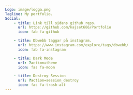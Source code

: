 ```yaml
---
Logo: image/logga.png
Tagline: My portfolio.
Social:
    - title: Link till sidans github repo.
      url: https://github.com/kajset666/Portfolio
      icon: fab fa-github

    - title: Dbwebb taggar på instagram.
      url: https://www.instagram.com/explore/tags/dbwebb/
      icon: fab fa-instagram

    - title: Dark Mode
      url: ?action=theme
      icon: fas fa-moon

    - title: Destroy Session
      url: ?action=session_destroy
      icon: fas fa-trash-alt
---
```

